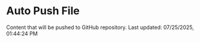 # Auto Push File

Content that will be pushed to GitHub repository.
Last updated: 07/25/2025, 01:44:24 PM